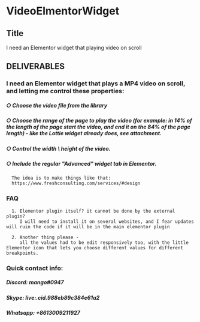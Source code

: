 # VideoElmentorWidget


## Title
  I need an Elementor widget that playing video on scroll
## DELIVERABLES

  ### I need an Elementor widget that plays a MP4 video on scroll, and letting me control these properties:
  ##### ○ Choose the video file from the library
  ##### ○ Choose the range of the page to play the video (for example: in 14% of the length of the page start the video, and end it on the 84% of the page length) - like the Lottie widget already does, see attachment.
  ##### ○ Control the width \ height of the video.
  ##### ○ Include the regular "Advanced" widget tab in Elementor.

      The idea is to make things like that:
      https://www.freshconsulting.com/services/#design

  ### FAQ
      1. Elementor plugin itself? it cannot be done by the external plugin? 
         I will need to install it on several websites, and I fear updates will ruin the code if it will be in the main elementor plugin

      2. Another thing please - 
         all the values had to be edit responsively too, with the little Elementor icon that lets you choose different values for different breakpoints.
 
 
### Quick contact info:
##### Discord: mango#0947
##### Skype: live:.cid.988eb89c384e61a2
##### Whatsapp: +8613009211927
